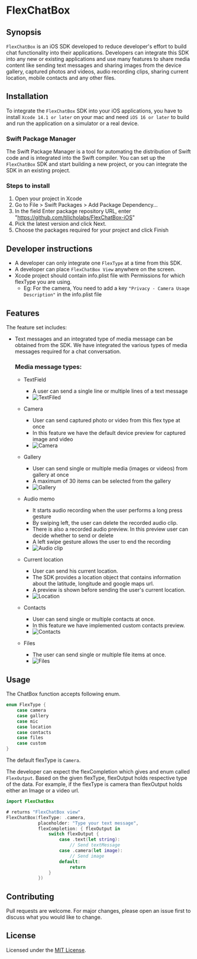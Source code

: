 # FlexChatBox

## Synopsis
`FlexChatBox` is an iOS SDK developed to reduce developer's effort to build chat functionality into their applications. Developers can integrate this SDK into any new or existing applications and use many features to share media content like sending text messages and sharing images from the device gallery, captured photos and videos, audio recording clips, sharing current location, mobile contacts and any other files.

## Installation
To integrate the `FlexChatBox` SDK into your iOS applications, you have to install `Xcode 14.1 or later` on your mac and need `iOS 16 or later` to build and run the application on a simulator or a real device.

### Swift Package Manager
The Swift Package Manager is a tool for automating the distribution of Swift code and is integrated into the Swift compiler. You can set up the `FlexChatBox` SDK and start building a new project, or you can integrate the SDK in an existing project.

### Steps to install
1. Open your project in Xcode
2. Go to File > Swift Packages > Add Package Dependency...
3. In the field Enter package repository URL, enter "https://github.com/tilicholabs/FlexChatBox-iOS"
4. Pick the latest version and click Next.
5. Choose the packages required for your project and click Finish

## Developer instructions
- A developer can only integrate one `FlexType` at a time from this SDK.
- A developer can place `FlexChatBox View` anywhere on the screen.
- Xcode project should contain info.plist file with Permissions for which flexType you are using.
    * Eg: For the camera, You need to add a key `"Privacy - Camera Usage Description"` in the info.plist file

## Features
The feature set includes: 
- Text messages and an integrated type of media message can be obtained from the SDK. We have integrated the various types of media messages required for a chat conversation.
    ### Media message types:
    - TextField
        - A user can send a single line or multiple lines of a text message
        - ![TextFiled](https://user-images.githubusercontent.com/108006729/231765163-9faa99b3-ef79-4cfc-8e72-4d244cee9b50.gif)

    - Camera
        - User can send captured photo or video from this flex type at once
        - In this feature we have the default device preview for captured image and video
        - ![Camera](https://user-images.githubusercontent.com/108006729/231759929-40e95791-269d-4ce4-9906-c243bc2d2db4.gif)
    
    - Gallery
        - User can send single or multiple media (images or videos) from gallery at once
        - A maximum of 30 items can be selected from the gallery
        - ![Gallery](https://user-images.githubusercontent.com/108006729/231942802-f67fb35e-6911-443c-89ec-1e9894b5d245.gif)

    - Audio memo
        - It starts audio recording when the user performs a long press gesture
        - By swiping left, the user can delete the recorded audio clip.
        - There is also a recorded audio preview. In this preview user can decide whether to send or delete
        - A left swipe gesture allows the user to end the recording
        - ![Audio clip](https://user-images.githubusercontent.com/108006729/231943840-4b3c9245-4ebc-4d7c-8bc8-960b5acb6531.gif)

    - Current location
        - User can send his current location.
        - The SDK provides a location object that contains information about the latitude, longitude and google maps url.
        - A preview is shown before sending the user's current location.
        - ![Location](https://user-images.githubusercontent.com/108006729/231957786-8035cbe7-38aa-4165-8e71-4e71d609ef4e.gif)

    - Contacts
        - User can send single or multiple contacts at once.
        - In this feature we have implemented custom contacts preview.
        - ![Contacts](https://user-images.githubusercontent.com/108006729/231958724-fa0c2178-aa38-438c-9b22-af26f031bc47.gif)

    - Files
        - The user can send single or multiple file items at once. 
        - ![Files](https://user-images.githubusercontent.com/108006729/231960205-4c977878-2da6-4121-82f8-2d6a381388fe.gif)

## Usage
The ChatBox function accepts following enum.

```swift
enum FlexType {
    case camera
    case gallery
    case mic
    case location
    case contacts
    case files
    case custom
}
```
The default flexType is `Camera`.

The developer can expect the flexCompletion which gives and enum called `FlexOutput`. Based on the given flexType, flexOutput holds respective type of the data. For example, if the flexType is camera than flexOutput holds either an Image or a video url.

```swift
import FlexChatBox

# returns "FlexChatBox view"
FlexChatBox(flexType: .camera, 
            placeholder: "Type your text message",
            flexCompletion: { flexOutput in
                switch flexOutput {
                    case .text(let string):
                        // Send textMessage
                    case .camera(let image):
                        // Send image
                    default:
                        return
                }
            })
```

## Contributing
Pull requests are welcome. For major changes, please open an issue first
to discuss what you would like to change.

## License
Licensed under the [MIT License](https://github.com/tilicholabs/FlexChatBox-iOS/blob/main/LICENSE).
